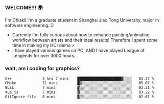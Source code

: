 ### WELCOME!!! 🌍

I'm Chiaki! I'm a graduate student in Shanghai Jiao Tong University, major in software engineering.:D

-  Currently I'm fully curious about how to enhance painting/animating workflow between artists and their ideal results! Therefore I spent some time in making my HCI demo:>
-  I have played various games on PC, AND I have played League of Lengends for over 3000 hours.


### wait, am i coding for graphics?
<!--START_SECTION:waka-->

```txt
C++              3 hrs 7 mins    ████████████████████▓░░░░   83.27 %
CMake            11 mins         █▒░░░░░░░░░░░░░░░░░░░░░░░   05.07 %
GLSL             7 mins          ▓░░░░░░░░░░░░░░░░░░░░░░░░   03.31 %
Vue.js           7 mins          ▓░░░░░░░░░░░░░░░░░░░░░░░░   03.22 %
GitIgnore file   6 mins          ▓░░░░░░░░░░░░░░░░░░░░░░░░   02.67 %
```

<!--END_SECTION:waka-->

<!--
**Chiaki-meow/Chiaki-meow** is a ✨ _special_ ✨ repository because its `README.md` (this file) appears on your GitHub profile.

Here are some ideas to get you started:

- 🔭 I’m currently working on ...
- 🌱 I’m currently learning ...
- 👯 I’m looking to collaborate on ...
- 🤔 I’m looking for help with ...
- 💬 Ask me about ...
- 📫 How to reach me: ...
- 😄 Pronouns: ...
- ⚡ Fun fact: ...
-->
